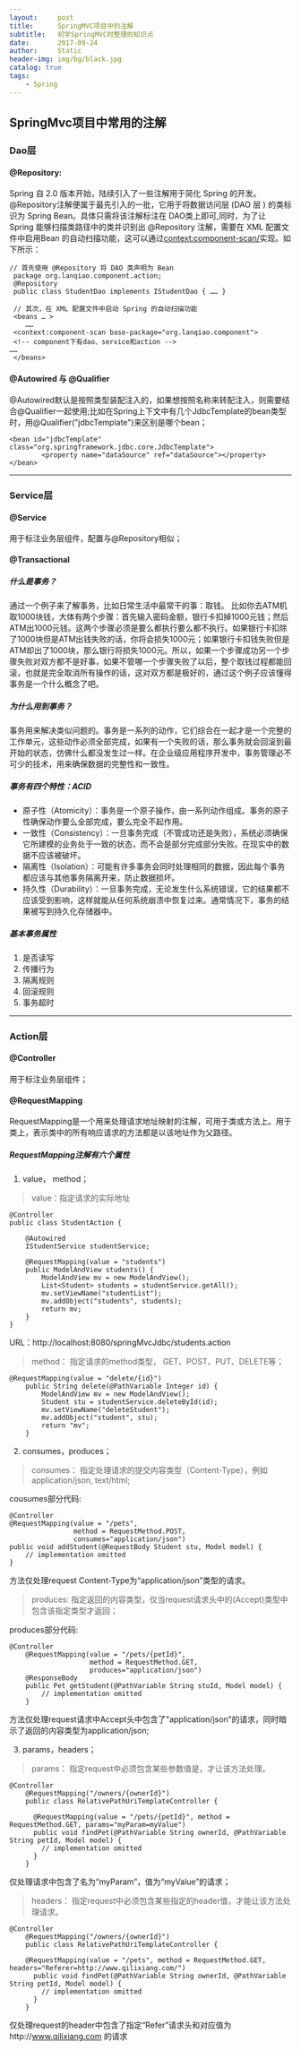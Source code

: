 ```yaml
---
layout:     post
title:      SpringMVC项目中的注解
subtitle:   初学SpringMVC时整理的知识点
date:       2017-09-24
author:     Static
header-img: img/bg/black.jpg
catalog: true
tags:
    - Spring
---
```


## SpringMvc项目中常用的注解
### Dao层
#### @Repository:
Spring 自 2.0  版本开始，陆续引入了一些注解用于简化 Spring 的开发。@Repository注解便属于最先引入的一批，它用于将数据访问层 (DAO 层 ) 的类标识为 Spring Bean。具体只需将该注解标注在 DAO类上即可,同时，为了让 Spring 能够扫描类路径中的类并识别出 @Repository 注解，需要在 XML 配置文件中启用Bean 的自动扫描功能，这可以通过<context:component-scan/>实现。如下所示：

```
// 首先使用 @Repository 将 DAO 类声明为 Bean 
 package org.lanqiao.component.action;
 @Repository 
 public class StudentDao implements IStudentDao { …… } 

 // 其次，在 XML 配置文件中启动 Spring 的自动扫描功能
 <beans … > 
    ……
 <context:component-scan base-package="org.lanqiao.component">
 <!-- component下有dao、service和action -->
……
 </beans>
```
#### @Autowired 与 @Qualifier
@Autowired默认是按照类型装配注入的，如果想按照名称来转配注入，则需要结合@Qualifier一起使用;比如在Spring上下文中有几个JdbcTemplate的bean类型时，用@Qualifier("jdbcTemplate")来区别是哪个bean；

```
<bean id="jdbcTemplate" class="org.springframework.jdbc.core.JdbcTemplate">
		<property name="dataSource" ref="dataSource"></property>
</bean>
```

---

### Service层

#### @Service
用于标注业务层组件，配置与@Repository相似；
#### @Transactional
##### 什么是事务？
通过一个例子来了解事务，比如日常生活中最常干的事：取钱。
比如你去ATM机取1000块钱，大体有两个步骤：首先输入密码金额，银行卡扣掉1000元钱；然后ATM出1000元钱。这两个步骤必须是要么都执行要么都不执行。如果银行卡扣除了1000块但是ATM出钱失败的话，你将会损失1000元；如果银行卡扣钱失败但是ATM却出了1000块，那么银行将损失1000元。所以，如果一个步骤成功另一个步骤失败对双方都不是好事，如果不管哪一个步骤失败了以后，整个取钱过程都能回滚，也就是完全取消所有操作的话，这对双方都是极好的，通过这个例子应该懂得事务是一个什么概念了吧。

##### 为什么用到事务？
事务用来解决类似问题的。事务是一系列的动作，它们综合在一起才是一个完整的工作单元，这些动作必须全部完成，如果有一个失败的话，那么事务就会回滚到最开始的状态，仿佛什么都没发生过一样。在企业级应用程序开发中，事务管理必不可少的技术，用来确保数据的完整性和一致性。 

##### 事务有四个特性：ACID


- 原子性（Atomicity）：事务是一个原子操作，由一系列动作组成。事务的原子性确保动作要么全部完成，要么完全不起作用。
- 一致性（Consistency）：一旦事务完成（不管成功还是失败），系统必须确保它所建模的业务处于一致的状态，而不会是部分完成部分失败。在现实中的数据不应该被破坏。
- 隔离性（Isolation）：可能有许多事务会同时处理相同的数据，因此每个事务都应该与其他事务隔离开来，防止数据损坏。
- 持久性（Durability）：一旦事务完成，无论发生什么系统错误，它的结果都不应该受到影响，这样就能从任何系统崩溃中恢复过来。通常情况下，事务的结果被写到持久化存储器中。

##### 基本事务属性
1. 是否读写
2. 传播行为
3. 隔离规则
4. 回滚规则
5. 事务超时

---

### Action层
#### @Controller
用于标注业务层组件；
#### @RequestMapping
RequestMapping是一个用来处理请求地址映射的注解，可用于类或方法上。用于类上，表示类中的所有响应请求的方法都是以该地址作为父路径。
##### RequestMapping注解有六个属性
1. value， method；

> value：指定请求的实际地址


```
@Controller
public class StudentAction {

	@Autowired
	IStudentService studentService;

	@RequestMapping(value = "students")
	public ModelAndView students() {
		ModelAndView mv = new ModelAndView();
		List<Student> students = studentService.getAll();
		mv.setViewName("studentList");
		mv.addObject("students", students);
		return mv;
	}
}
```
URL：http://localhost:8080/springMvcJdbc/students.action

> method：  指定请求的method类型， GET、POST、PUT、DELETE等；


```
@RequestMapping(value = "delete/{id}")
	public String delete(@PathVariable Integer id) {
	    ModelAndView mv = new ModelAndView();
	    Student stu = studentService.deleteById(id);
		mv.setViewName("deleteStudent");
		mv.addObject("student", stu);
		return "mv";
	}
```

2. consumes，produces；

> consumes： 指定处理请求的提交内容类型（Content-Type），例如application/json, text/html;


cousumes部分代码:
```
@Controller  
@RequestMapping(value = "/pets", 
                method = RequestMethod.POST,
                consumes="application/json")  
public void addStudent(@RequestBody Student stu, Model model) {      
    // implementation omitted  
}
```
方法仅处理request Content-Type为“application/json”类型的请求。


> produces:    指定返回的内容类型，仅当request请求头中的(Accept)类型中包含该指定类型才返回；


produces部分代码:
```
@Controller  
    @RequestMapping(value = "/pets/{petId}",
                    method = RequestMethod.GET, 
                    produces="application/json")  
    @ResponseBody  
    public Pet getStudent(@PathVariable String stuId, Model model) {      
        // implementation omitted  
    }
```
方法仅处理request请求中Accept头中包含了"application/json"的请求，同时暗示了返回的内容类型为application/json;

3. params，headers；

> params： 指定request中必须包含某些参数值是，才让该方法处理。

```
@Controller  
    @RequestMapping("/owners/{ownerId}")  
    public class RelativePathUriTemplateController {  
      
      @RequestMapping(value = "/pets/{petId}", method = RequestMethod.GET, params="myParam=myValue")  
      public void findPet(@PathVariable String ownerId, @PathVariable String petId, Model model) {      
        // implementation omitted  
      }  
    }
```
仅处理请求中包含了名为“myParam”，值为“myValue”的请求；


> headers： 指定request中必须包含某些指定的header值，才能让该方法处理请求。


```
@Controller  
    @RequestMapping("/owners/{ownerId}")  
    public class RelativePathUriTemplateController {  
      
    @RequestMapping(value = "/pets", method = RequestMethod.GET, headers="Referer=http://www.qilixiang.com/")  
      public void findPet(@PathVariable String ownerId, @PathVariable String petId, Model model) {      
        // implementation omitted  
      }  
    }
```
 仅处理request的header中包含了指定“Refer”请求头和对应值为http://www.qilixiang.com 的请求
